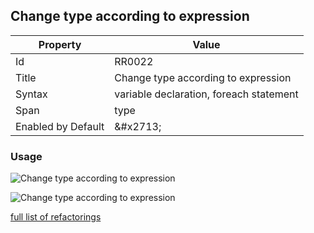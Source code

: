 ## Change type according to expression

| Property | Value |
| -------- | ----- |
| Id | RR0022 |
| Title | Change type according to expression |
| Syntax | variable declaration, foreach statement |
| Span | type |
| Enabled by Default | &\#x2713; |

### Usage

![Change type according to expression](../../images/refactorings/ChangeTypeAccordingToExpression.png)

![Change type according to expression](../../images/refactorings/ChangeForEachTypeAccordingToExpression.png)

[full list of refactorings](Refactorings.md)